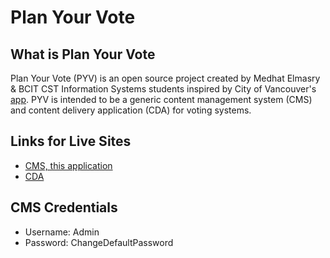 # Plan Your Vote

## What is Plan Your Vote
Plan Your Vote (PYV) is an open source project created by Medhat Elmasry & BCIT CST Information Systems students inspired by City of Vancouver's [app](https://vancouver.ca/plan-your-vote/index.aspx). PYV is intended to be a generic content management system (CMS) and content delivery application (CDA) for voting systems.

## Links for Live Sites
- [CMS, this application](https://dpyvweb.azurewebsites.net/)
- [CDA](https://plan-your-vote.amyhong0502.now.sh/)

## CMS Credentials
- Username: Admin
- Password: ChangeDefaultPassword

